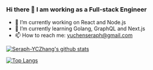 ### Hi there 👋 I am working as a Full-stack Engineer


- 🔭 I’m currently working on React and Node.js
- 🌱 I’m currently learning Golang, GraphQL and Next.js
- 📫 How to reach me: yuchenseraph@gmail.com


[![Seraph-YCZhang's github stats](https://github-readme-stats.vercel.app/api?username=Seraph-YCZhang&count_private=true&theme=dracula)](https://github.com/Seraph-YCZhang/github-readme-stats)

[![Top Langs](https://github-readme-stats.vercel.app/api/top-langs/?username=Seraph-YCZhang&theme=dracula)](https://github.com/Seraph-YCZhang/github-readme-stats)

